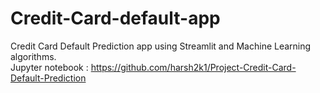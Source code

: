 # Credit-Card-default-app
Credit Card Default Prediction app using Streamlit and Machine Learning algorithms. <br>
Jupyter notebook : https://github.com/harsh2k1/Project-Credit-Card-Default-Prediction
